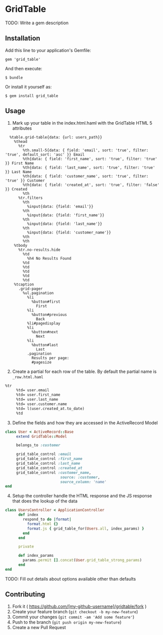 # GridTable

TODO: Write a gem description

## Installation

Add this line to your application's Gemfile:

    gem 'grid_table'

And then execute:

    $ bundle

Or install it yourself as:

    $ gem install grid_table

## Usage

1. Mark up your table in the index.html.haml with the GridTable HTML 5 attributes
```
  %table.grid-table{data: {url: users_path}}
    %thead
      %tr
        %th.small-5{data: { field: 'email', sort: 'true', filter: 'true', default_sort: 'asc' }} Email
        %th{data: { field: 'first_name', sort: 'true', filter: 'true' }} First Name
        %th{data: { field: 'last_name', sort: 'true', filter: 'true' }} Last Name
        %th{data: { field: 'customer_name', sort: 'true', filter: 'true' }} Customer
        %th{data: { field: 'created_at', sort: 'true', filter: 'false' }} Created
        %th
      %tr.filters
        %th
          %input{data: {field: 'email'}}
        %th
          %input{data: {field: 'first_name'}}
        %th
          %input{data: {field: 'last_name'}}
        %th
          %input{data: {field: 'customer_name'}}
        %th
        %th
    %tbody
      %tr.no-results.hide
        %td
          %h4 No Results Found
        %td
        %td
        %td
        %td
        %td
    %tcaption
      .grid-pager
        %ul.pagination
          %li
            %button#first
              First
          %li
            %button#previous
              Back
          %li#pagedisplay
          %li
            %button#next
              Next
          %li
            %button#last
              Last
          .pagination
            Results per page:
            #pagesize
```
2. Create a partial for each row of the table.  By default the partial name is ```_row.html.haml```
```html
%tr
     %td= user.email
     %td= user.first_name
     %td= user.last_name
     %td= user.customer.name
     %td= l(user.created_at.to_date)
     %td
```
3. Define the fields and how they are accessed in the ActiveRecord Model
```ruby
class User < ActiveRecord::Base
     extend GridTable::Model

     belongs_to :customer

     grid_table_control :email
     grid_table_control :first_name
     grid_table_control :last_name
     grid_table_control :created_at
     grid_table_control :customer_name,
                         source: :customer,
                         source_column: 'name'
end
```
4. Setup the controller handle the HTML response and the JS response that does the lookup of the data
```ruby
class UsersController < ApplicationController
      def index
        respond_to do |format|
          format.html {}
          format.js { grid_table_for(Users.all, index_params) }
        end
      end

      private

      def index_params
        params.permit [].concat(User.grid_table_strong_params)
      end
end
```

TODO: Fill out details about options available other than defaults

## Contributing

1. Fork it ( https://github.com/[my-github-username]/gridtable/fork )
2. Create your feature branch (`git checkout -b my-new-feature`)
3. Commit your changes (`git commit -am 'Add some feature'`)
4. Push to the branch (`git push origin my-new-feature`)
5. Create a new Pull Request
